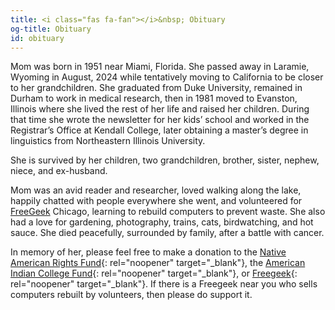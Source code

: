 ```yaml
---
title: <i class="fas fa-fan"></i>&nbsp; Obituary
og-title: Obituary
id: obituary
---
```

Mom was born in 1951 near Miami, Florida. She passed away in Laramie, Wyoming in August, 2024 while tentatively moving to California to be closer to her grandchildren. 
She graduated from Duke University, remained in Durham to work in medical research, then in 1981 moved to Evanston, Illinois where she lived the rest of her life and raised her children. During that time she wrote the newsletter for her kids’ school and worked in the Registrar’s Office at Kendall College, later obtaining a master’s degree in linguistics from Northeastern Illinois University. 

She is survived by her children, two grandchildren, brother, sister, nephew, niece, and ex-husband. 

Mom was an avid reader and researcher, loved walking along the lake, happily chatted with people everywhere she went, and volunteered for [FreeGeek](https://www.freegeek.org/) Chicago, learning to rebuild computers to prevent waste. She also had a love for gardening, photography, trains, cats, birdwatching, and hot sauce. She died peacefully, surrounded by family, after a battle with cancer.

In memory of her, please feel free to make a donation to the [Native American Rights Fund](https://narf.org/){: rel="noopener" target="_blank"}, the [American Indian College Fund](https://collegefund.org/){: rel="noopener" target="_blank"}, or [Freegeek](https://www.freegeek.org/){: rel="noopener" target="_blank"}. If there is a Freegeek near you who sells computers rebuilt by volunteers, then please do support it.

